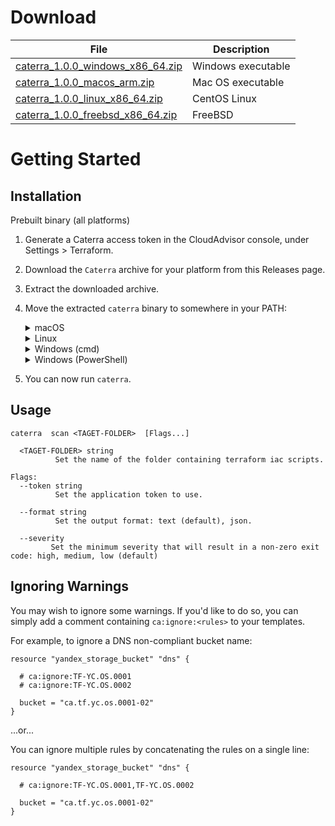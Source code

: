 # Download

| File     | Description |
| ---      | ---       |
| [caterra_1.0.0_windows_x86_64.zip](https://cloudadvisor.ru/r/) | Windows executable         |
| [caterra_1.0.0_macos_arm.zip](https://cloudadvisor.ru/r/) | Mac OS executable         |
| [caterra_1.0.0_linux_x86_64.zip](https://cloudadvisor.ru/r/) | CentOS Linux         |
| [caterra_1.0.0_freebsd_x86_64.zip](https://cloudadvisor.ru/r/) | FreeBSD  |

# Getting Started

## Installation

Prebuilt binary (all platforms)

1. Generate a Caterra access token in the CloudAdvisor console, under Settings > Terraform.
2. Download the ```Caterra``` archive for your platform from this Releases page.
3. Extract the downloaded archive.
4. Move the extracted ```caterra``` binary to somewhere in your PATH:
    <details>
    <summary>macOS</summary>
    
    
        shell
        mv caterra /usr/local/bin

    On some versions of macOS, you might see an error message that "caterra cannot be opened because the developer cannot be verified." You can safely run caterra by taking the following steps:

    1. Select "Cancel" to dismiss the error message.
    2. In macOS, access System Preferences > Security and Privacy.
    3. Select the General tab and click the "Allow Anyway" button.
    4. Run caterra again:

            caterra

    5. macOS will ask you to confirm that you want to open it. Select "Open."
    
    You can now execute caterra commands.

    </details>
    <details>
    <summary>Linux</summary>
  
        shell
        sudo mv caterra /usr/local/bin

    </details>
    <details>
    <summary>Windows (cmd)</summary>
  
        md C:\caterra\bin
        move caterra.exe C:\caterra\bin
        setx PATH "%PATH%;C:\caterra\bin"
    _Windows users only:_ Close cmd and re-open it so the changes take effect.

    </details>
    <details>
    <summary>Windows (PowerShell)</summary>
  
        powershell
        md C:\caterra\bin
        move caterra.exe C:\caterra\bin
        $env:Path += ";C:\caterra\bin"
        # You can add '$env:Path += ";C:\caterra\bin"' to your profile.ps1 file to
        # persist that change across shell sessions.
    _Windows users only:_ Close cmd and re-open it so the changes take effect.
    </details>

5. You can now run `caterra`.

## Usage

    caterra  scan <TAGET-FOLDER>  [Flags...]

      <TAGET-FOLDER> string
              Set the name of the folder containing terraform iac scripts.

    Flags:
      --token string
              Set the application token to use.

      --format string
              Set the output format: text (default), json.

      --severity
             Set the minimum severity that will result in a non-zero exit code: high, medium, low (default)
 

## Ignoring Warnings

You may wish to ignore some warnings. If you'd like to do so, you can simply add a 
comment containing `ca:ignore:<rules>` to  your templates. 

For example, to ignore a DNS non-compliant bucket name:

```hcl
resource "yandex_storage_bucket" "dns" {
 
  # ca:ignore:TF-YC.OS.0001
  # ca:ignore:TF-YC.OS.0002
 
  bucket = "ca.tf.yc.os.0001-02"
}
```
...or...

You can ignore multiple rules by concatenating the rules on a single line:

```hcl
resource "yandex_storage_bucket" "dns" {
 
  # ca:ignore:TF-YC.OS.0001,TF-YC.OS.0002
 
  bucket = "ca.tf.yc.os.0001-02"
}
```